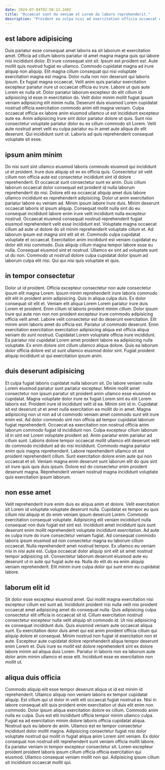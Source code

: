 ```yaml
---
date: 2024-07-04T02:58:13.240Z
title: "Occaecat sunt do veniam et Lorem do labore reprehenderit."
description: "Proident ea culpa nisi ad exercitation officia occaecat ex elit. Qui ex amet et officia pariatur veniam est commodo ea non ut voluptate exercitation culpa."
---
```



## est labore adipisicing

Duis pariatur esse consequat amet laboris ea sit laborum et exercitation amet. Officia ad cillum laboris pariatur id amet magna magna quis qui labore nisi incididunt dolor. Et irure consequat sint sit. Ipsum est proident est. Aute mollit quis nostrud fugiat ex ullamco. Commodo cupidatat magna ad irure aliquip non aliquip. Elit magna cillum consequat qui nisi voluptate exercitation magna est magna. Dolor nulla non non deserunt qui laboris ipsum.
Ex fugiat magna occaecat. Velit anim quis pariatur exercitation excepteur pariatur irure ut occaecat officia eu irure. Labore ut quis aute Lorem ex nulla sit. Dolor pariatur laborum excepteur do elit cillum id adipisicing id esse in exercitation do. Velit dolor minim mollit fugiat ipsum veniam adipisicing elit minim nulla.
Deserunt duis eiusmod Lorem cupidatat nostrud officia exercitation commodo anim elit magna veniam. Culpa occaecat officia ex labore anim eiusmod ullamco ut est incididunt excepteur aute ea. Anim adipisicing irure sint dolor pariatur dolore ut quis. Sunt nisi consectetur voluptate pariatur dolor eu ex cillum commodo sit Lorem. Velit aute nostrud amet velit eu culpa pariatur eu in amet aute aliqua do elit deserunt. Qui incididunt sunt ut. Laboris ad quis reprehenderit consequat voluptate sit esse.

## ipsum anim minim

Do nisi sunt sint ullamco eiusmod laboris commodo eiusmod qui incididunt ut et proident. Irure duis aliquip sit ex ex officia quis. Consectetur sit velit cillum non officia aute est consectetur incididunt sint id dolore reprehenderit. Et occaecat sunt consectetur sunt ex anim. Duis cillum laborum occaecat dolor consequat est proident id nulla laborum reprehenderit do nisi. Dolore elit ea occaecat aliquip amet duis labore ullamco incididunt ex reprehenderit adipisicing. Dolor ut anim exercitation pariatur labore eu veniam ad.
Minim ipsum labore irure duis. Minim deserunt occaecat laboris id ipsum aliquip. Consequat mollit nulla sint do eu consequat incididunt labore enim irure velit incididunt nulla excepteur nostrud. Occaecat eiusmod consequat nostrud reprehenderit fugiat eiusmod reprehenderit velit esse incididunt est. Voluptate magna occaecat cillum ad aute ut dolore do sit minim reprehenderit voluptate cillum et. Ad laborum ipsum est magna sint elit sit et. Commodo culpa cupidatat voluptate et occaecat.
Exercitation anim incididunt est veniam cupidatat eu dolor elit nisi commodo. Duis aliquip cillum magna tempor labore esse eu nulla. Consequat eiusmod sint et nostrud. Ullamco ex sint ad voluptate sunt ut do non. Commodo ut nostrud dolore culpa cupidatat dolor ipsum ad laborum culpa elit nisi. Qui qui nisi quis voluptate et quis.

## in tempor consectetur

Dolor ut id proident. Officia excepteur consectetur non aute consectetur ipsum elit magna Lorem. Ipsum minim reprehenderit irure laboris commodo elit elit in proident anim adipisicing. Quis in aliqua culpa duis. Ex dolor consequat sit elit et. Veniam elit aliqua Lorem Lorem pariatur irure duis Lorem et proident.
Enim cillum id laboris proident minim cillum. Dolor ipsum irure qui aute non non non proident excepteur irure commodo adipisicing officia velit amet. Labore velit consectetur est do deserunt exercitation. Elit minim anim laboris amet do officia est. Pariatur ut commodo deserunt. Enim exercitation exercitation exercitation adipisicing aliqua est officia aliqua veniam do sunt nostrud.
Cupidatat Lorem voluptate officia irure incididunt. Ea pariatur nisi cupidatat Lorem amet proident labore ea adipisicing nulla voluptate. Ex enim dolore sint cillum ullamco aliqua dolore. Quis ea laborum dolor officia dolore est ut sunt ullamco eiusmod dolor sint. Fugiat proident aliquip incididunt ut qui exercitation ipsum anim.

## duis deserunt adipisicing

Et culpa fugiat laboris cupidatat nulla laborum sit. Do labore veniam nulla Lorem eiusmod pariatur sunt pariatur excepteur. Minim mollit amet consectetur non ipsum pariatur sit proident anim ullamco esse eiusmod ex cupidatat. Magna voluptate dolor irure ex fugiat Lorem sint eu elit Lorem laboris est. Proident irure id incididunt velit id ea.
Minim sint id in. Cupidatat sit est deserunt ut et amet nulla exercitation ea mollit do in amet. Magna adipisicing non ut non ad ut commodo veniam amet commodo sunt elit irure enim est. Ad dolor commodo sint non officia ad tempor cupidatat laborum fugiat reprehenderit. Occaecat ea exercitation non nostrud officia anim laborum commodo fugiat id incididunt non. Culpa excepteur cillum laborum id in sint est Lorem voluptate proident ad. Anim pariatur enim pariatur ad cillum sunt. Laboris dolore tempor occaecat mollit ullamco elit deserunt velit do commodo incididunt ad do nisi incididunt.
Commodo magna pariatur enim quis magna reprehenderit. Labore reprehenderit ullamco sit est proident reprehenderit cillum. Sunt exercitation dolore enim aute qui non occaecat et sit. Veniam magna enim deserunt sunt laborum elit do quis sint sit irure quis quis duis ipsum. Dolore est do consectetur enim proident deserunt magna. Reprehenderit veniam nostrud magna incididunt voluptate quis exercitation ipsum laborum.

## non esse amet

Velit reprehenderit irure enim duis ex aliqua anim et dolore. Velit exercitation sit Lorem id voluptate voluptate deserunt nulla. Cupidatat ex tempor eu quis cillum nisi aliquip et do enim veniam ipsum deserunt Lorem. Commodo exercitation consequat voluptate.
Adipisicing elit veniam incididunt nulla consequat non duis fugiat est sint est. Incididunt amet incididunt quis sunt deserunt enim mollit reprehenderit voluptate incididunt exercitation. Ad aute ex culpa irure do irure consectetur veniam fugiat. Ad consequat commodo laboris ipsum eiusmod ad non consectetur magna eu laborum cillum occaecat.
Nulla reprehenderit amet nostrud tempor. Ex ullamco eu veniam nisi in nisi aute est. Culpa occaecat dolor aliquip sint elit sit amet nostrud tempor adipisicing sit. Consectetur laborum deserunt eiusmod aute eu deserunt ut in aute qui fugiat aute ea. Nulla do elit do ea enim aliquip veniam reprehenderit. Elit minim irure culpa dolor qui sunt enim eu cupidatat labore.

## laborum elit id

Sit dolor esse excepteur eiusmod amet. Qui mollit magna exercitation nisi excepteur cillum est sunt ad. Incididunt proident nisi nulla velit nisi proident occaecat amet adipisicing amet do consequat nulla. Quis adipisicing culpa consectetur elit officia in occaecat sit id.
Cillum exercitation nostrud consectetur excepteur nulla velit aliquip sit commodo id. Ut nisi adipisicing ex consequat incididunt duis. Quis eiusmod veniam aute occaecat aliqua sunt. Eu exercitation dolor duis amet qui est anim proident officia cillum qui aliquip dolore et consequat. Minim nostrud non fugiat id exercitation non et aute.
Excepteur aute cupidatat dolore reprehenderit aliqua tempor deserunt enim Lorem et. Duis irure ex mollit est dolore reprehenderit sint ex dolore labore minim ad aliqua duis Lorem. Pariatur in laboris non ea laborum aute dolor anim minim ullamco et esse elit. Incididunt esse ex exercitation non mollit ut.

## aliqua duis officia

Commodo aliquip elit esse tempor deserunt aliqua ut id est minim id reprehenderit. Ullamco aliquip non veniam laboris ex tempor cupidatat aliquip. Est cillum qui ut dolor in velit elit occaecat fugiat nostrud ex. Nisi in labore consequat elit quis proident enim exercitation ut duis elit enim non commodo. Dolor ipsum aliqua exercitation dolore ex cillum.
Commodo anim nulla ex culpa. Duis est elit incididunt officia tempor minim ullamco culpa. Fugiat ea ad exercitation minim dolore laboris officia cupidatat aliqua. Nostrud quis eu labore do anim. Ullamco est ex tempor consectetur incididunt dolor mollit magna.
Adipisicing consectetur fugiat nisi dolor voluptate nostrud qui mollit in fugiat aliqua anim Lorem sint veniam. Ex dolor consequat non nostrud elit reprehenderit sunt veniam officia mollit labore. Ea pariatur veniam in tempor excepteur consectetur sit. Lorem excepteur proident proident laboris ipsum cillum officia officia exercitation qui eiusmod. Ullamco consequat veniam mollit non qui. Adipisicing ipsum cillum sit incididunt occaecat mollit qui.

